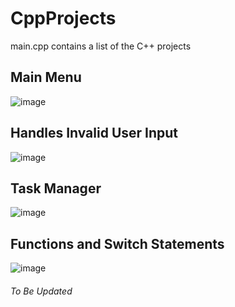 # CppProjects

main.cpp contains a list of the C++ projects

## Main Menu
![image](https://github.com/MHMDShohatee/CppProjects/assets/121462721/da6623f8-538e-4344-aefa-5abee635bf1b)

## Handles Invalid User Input
![image](https://github.com/MHMDShohatee/CppProjects/assets/121462721/bf57c836-c671-45b9-86a6-0a355aaabc7f)

## Task Manager
![image](https://github.com/MHMDShohatee/CppProjects/assets/121462721/463a1398-88a1-459f-855a-96ded052ae00)

## Functions and Switch Statements
![image](https://github.com/MHMDShohatee/CppProjects/assets/121462721/f12188c1-8969-415d-8d36-51c923f3ced7)



###### To Be Updated

